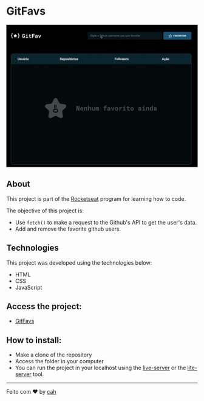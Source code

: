 # GitFavs

![til](./.github/gitfav.gif)

## About

This project is part of the [Rocketseat](https://www.rocketseat.com.br/) program for learning how to code.

The objective of this project is:

- Use `fetch()` to make a request to the Github's API to get the user's data.
- Add and remove the favorite github users.

## Technologies

This project was developed using the technologies below:

- HTML
- CSS
- JavaScript

## Access the project:

- [GitFavs](https://cah90.github.io/explorer-stage6-gitfav/)

## How to install:

- Make a clone of the repository
- Access the folder in your computer
- You can run the project in your localhost using the [live-server]("https://ritwickdey.github.io/vscode-live-server/") or the [lite-server]("https://github.com/johnpapa/lite-server") tool.

---

Feito com ♥ by [cah](https://cassiabernardo.com)
